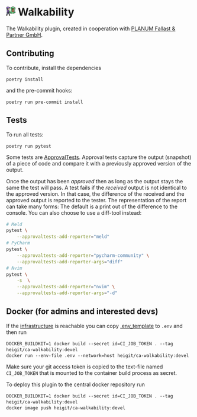 # <img src="doc/icon.png" width="5%"> Walkability

The Walkability plugin, created in cooperation with [PLANUM Fallast & Partner GmbH](https://planum.co.at).

## Contributing

To contribute, install the dependencies

```shell
poetry install
```

and the pre-commit hooks:

```shell
poetry run pre-commit install
```

## Tests

To run all tests:
```shell
poetry run pytest
```

Some tests are [ApprovalTests](https://github.com/approvals/approvaltests.Python).
Approval tests capture the output (snapshot) of a piece of code and compare it
with a previously approved version of the output.

Once the output has been *approved* then as long as the output stays the same
the test will pass. A test fails if the *received* output is not identical to
the approved version. In that case, the difference of the received and the
approved output is reported to the tester. The representation of the report can
take many forms: The default is a print out of the difference to the console. You can also choose to use a diff-tool instead:

```bash
# Meld
pytest \
    --approvaltests-add-reporter="meld"
# PyCharm
pytest \
    --approvaltests-add-reporter="pycharm-community" \
    --approvaltests-add-reporter-args="diff"
# Nvim
pytest \
    -s  \
    --approvaltests-add-reporter="nvim" \
    --approvaltests-add-reporter-args="-d"
```

## Docker (for admins and interested devs)

If the [infrastructure](https://gitlab.heigit.org/climate-action/infrastructure) is reachable you can copy [.env_template](.env_template) to `.env` and then run

```shell
DOCKER_BUILDKIT=1 docker build --secret id=CI_JOB_TOKEN . --tag heigit/ca-walkability:devel
docker run --env-file .env --network=host heigit/ca-walkability:devel
```

Make sure your git access token is copied to the text-file named `CI_JOB_TOKEN` that is mounted to the container build process as secret.

To deploy this plugin to the central docker repository run

```shell
DOCKER_BUILDKIT=1 docker build --secret id=CI_JOB_TOKEN . --tag heigit/ca-walkability:devel
docker image push heigit/ca-walkability:devel
```
